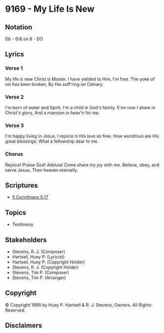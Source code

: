# 9169 - My Life Is New

## Notation

Db - 6/8 on 6 - DO

## Lyrics

### Verse 1

My life is new Christ is Master. I have yielded to Him, I'm free. The yoke of sin has been broken, By His suff'ring on Calvary.

### Verse 2

I'm born of water and Spirit. I'm a child in God's family. E'en now I share in Christ's glory, And a mansion in heav'n for me.

### Verse 3

I'm happy living in Jesus. I rejoice in His love so free. How wondrous are His great blessings; What a fellowship dear to me.

### Chorus

Rejoice! Praise God! Alleluia! Come share my joy with me. Believe, obey, and serve Jesus, Then heaven eternally.


## Scriptures

- [II Corinthians 5:17](https://www.biblegateway.com/passage/?search=II%20Corinthians%205%3A17)

## Topics

- Testimony

## Stakeholders

- Stevens, R. J. (Composer)
- Hartsell, Huey P. (Lyricist)
- Hartsell, Huey P. (Copyright Holder)
- Stevens, R. J. (Copyright Holder)
- Stevens, Tim P. (Composer)
- Stevens, Tim P. (Arranger)

## Copyright

© Copyright 1998 by Huey P. Hartsell & R. J. Stevens, Owners. All Rights Reserved.


## Disclaimers



